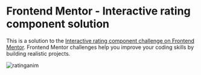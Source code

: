 # Frontend Mentor - Interactive rating component solution

This is a solution to the [Interactive rating component challenge on Frontend Mentor](https://www.frontendmentor.io/challenges/interactive-rating-component-koxpeBUmI). Frontend Mentor challenges help you improve your coding skills by building realistic projects. 

![ratinganim](https://user-images.githubusercontent.com/101650825/164556377-ffa2a042-d1c5-4136-96aa-86ed6975202f.gif)



